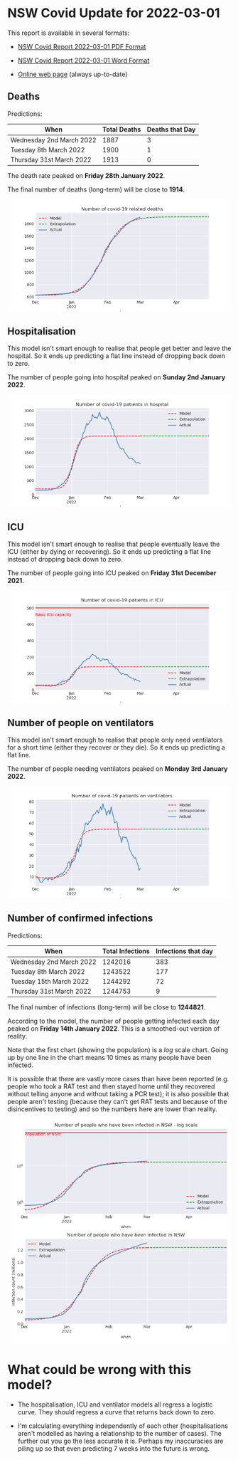 # NSW Covid Update for 2022-03-01

This report is available in several formats:

- [NSW Covid Report 2022-03-01 PDF Format](https://github.com/solresol/yet-another-pandemic-prediction/raw/main/output/2022-03-01/nsw-covid-report-2022-03-01.pdf)

- [NSW Covid Report 2022-03-01 Word Format](https://github.com/solresol/yet-another-pandemic-prediction/raw/main/output/2022-03-01/nsw-covid-report-2022-03-01.docx)

- [Online web page](https://github.com/solresol/yet-another-pandemic-prediction/tree/main/output/README.md) (always up-to-date)

## Deaths

Predictions:

| When | Total Deaths | Deaths that Day |
| ---- | ------------ | --------------- |
| Wednesday 2nd March 2022 | 1887 | 3 |
| Tuesday 8th March 2022 | 1900 | 1 |
| Thursday 31st March 2022 | 1913 | 0 |

The death rate peaked on **Friday 28th January 2022**.

The final number of deaths (long-term) will
be close to **1914**.

![](2022-03-01/deaths.png)



## Hospitalisation

This model isn't smart enough to realise that people get better and leave the hospital.
So it ends up predicting a flat line instead of dropping back down to zero.

The number of people going into hospital peaked on **Sunday 2nd January 2022**.

![](2022-03-01/hospitalisation.png)

## ICU

This model isn't smart enough to realise that people eventually leave the ICU
(either by dying or recovering).
So it ends up predicting a flat line instead of dropping back down to zero.

The number of people going into ICU peaked on **Friday 31st December 2021**.

![](2022-03-01/icu.png)

## Number of people on ventilators

This model isn't smart enough to realise that people only need ventilators for
a short time (either they recover or they die). So it ends up predicting a flat line.

The number of people needing ventilators peaked on **Monday 3rd January 2022**.

![](2022-03-01/ventilators.png)

## Number of confirmed infections

Predictions:

| When | Total Infections | Infections that day |
| ---- | ------------ | --------------- |
| Wednesday 2nd March 2022 | 1242016 | 383 |
| Tuesday 8th March 2022 | 1243522 | 177 |
| Tuesday 15th March 2022 | 1244292 | 72 |
| Thursday 31st March 2022 | 1244753 | 9 |

The final number of infections (long-term) will
be close to **1244821**.


According to the model, the number of people getting infected each day peaked on **Friday 14th January 2022**. This is a smoothed-out version of reality.

Note that the first chart (showing the population) is a *log* scale chart. Going up by one line in the chart means 10 times as many people have been infected. 

It is possible that there are vastly more cases than have been
reported (e.g. people who took a RAT test and then stayed home until
they recovered without telling anyone and without taking a PCR test);
it is also possible that people aren't testing (because they can't get
RAT tests and because of the disincentives to testing) and so the
numbers here are lower than reality.


![](2022-03-01/infection.png)



# What could be wrong with this model?

- The hospitalisation, ICU and ventilator models all regress a logistic curve. They
should regress a curve that returns back down to zero.

- I'm calculating everything independently of each other (hospitalisations aren't modelled as having a relationship to the number of cases). The further out you go the less accurate it is. Perhaps my inaccuracies are piling up so that even predicting 7 weeks into the future is wrong.

